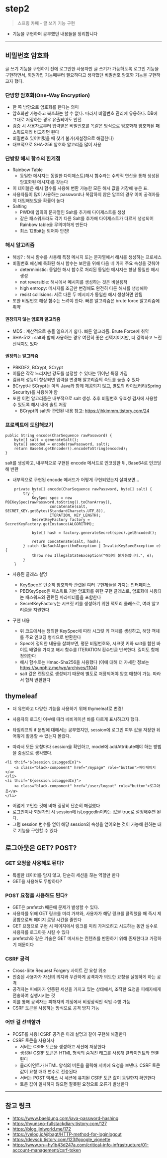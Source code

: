 # step2
> 스프링 카페 - 글 쓰기 기능 구현
- 기능을 구현하며 공부했던 내용들을 정리합니다
---

## 비밀번호 암호화
글 쓰기 기능을 구현하기 전에 로그인한 사용자만 글 쓰기가 가능하도록 로그인 기능을 구현하면서, 회원가입 기능때부터 필요하다고 생각했던 비밀번호 암호화 기능을 구현하고자 했다.
 
### 단방향 암호화(One-Way Encryption)
- 한 쪽 방향으로 암호화를 한다는 의미
- 암호화만 가능하고 복호화는 할 수 없다. 따라서 비밀번호 관리에 유용하다. DB에 그대로 저장하는 경우 유출되어도 안전
- 검증 시 사용자로부터 입력받은 비밀번호를 똑같은 방식으로 암호화해 암호화된 패스워드끼리 비교하면 된다
- 비밀번호 잊어버렸을 때 찾기 불가(재설정으로 해결한다)
- 대표적으로 SHA-256 암호화 알고리즘 많이 사용

### 단방향 해시 함수의 한계점
- Rainbow Table
  - 동일한 메시지는 동일한 다이제스트(해시 함수라는 수학적 연산을 통해 생성된 암호화된 메시지)를 갖는다
- 이 테이블은 해시 함수를 사용해 변환 가능한 모든 해시 값을 저장해 놓은 표.
- 사용자들이 많이 사용하는 password나 복잡하지 않은 암호의 경우 이미 공격자들이 대입해보았을 확률이 높다
- Salting
  - PWD에 임의의 문자열인 Salt를 추가해 다이제스트를 생성
  - 같은 패스워드라도 각기 다른 Salt를 추가해 다이제스트가 다르게 생성되어 Rainbow table을 무의미하게 만든다
  - 최소 128bit는 되어야 안전!

### 해시 알고리즘
- 해싱? : 해시 함수를 사용해 특정 메시지 또는 문자열에서 해시를 생성하는 프로세스
- 비밀번호 해싱에 특화된 해시 함수는 보안을 위해 다음 네 가지 주요 속성을 갖춰야
  - deterministic: 동일한 해시 함수로 처리된 동일한 메시지는 항상 동일한 해시 생성
  - not reversible: 해시에서 메시지를 생성하는 것은 비실용적
  - high entropy: 메시지를 조금만 변경해도 완전히 다른 해시를 생성해야
  - resist collisions: 서로 다른 두 메시지가 동일한 해시 생성하면 안됨
- 또한 비밀번호 해싱 함수는 느려야 한다. 빠른 알고리즘은 brute force 알고리즘에 취약

#### 권장되지 않는 암호화 알고리즘
- MD5 : 계산적으로 충돌 일으키기 쉽다. 빠른 알고리즘. Brute Force에 취약
- SHA-512 : salt와 함께 사용하는 경우 여전히 좋은 선택지이지만, 더 강력하고 느린 선택지도 있다

#### 권장되는 알고리즘
- PBKDF2, BCrypt, SCrypt
- 이들은 각각 느리지만 강도를 설정할 수 있다는 뛰어난 특징 가짐
- 컴퓨터 성능이 향상되면 입력을 변경해 알고리즘의 속도를 늦출 수 있다
- BCrypt나 SCrypt는 아직 Java와 함께 제공되지 않고, 별도의 라이브러리(Spring Security)를 사용해야 함
- 또한 이런 알고리즘은 내부적으로 salt 생성. 추후 비밀번호 유효성 검사에 사용할 수 있도록 해시 내에 솔트 저장
  - BCrypt의 salt와 관련된 내용 참고: https://jhkimmm.tistory.com/24

### 프로젝트에 도입해보기
```
public String encode(CharSequence rawPassword) {
    byte[] salt = generateSalt();
    byte[] encoded = encode(rawPassword, salt);
    return Base64.getEncoder().encodeToString(encoded);
}
```
salt를 생성하고, 내부적으로 구현된 encode 메서드로 인코딩한 뒤, Base64로 인코딩해 반환

- 내부적으로 구현된 encode 메서드가 어떻게 구현되었는지 살펴보면...
```
    private byte[] encode(CharSequence rawPassword, byte[] salt) {
        try {
            KeySpec spec = new PBEKeySpec(rawPassword.toString().toCharArray(),
                    concatenate(salt, SECRET_KEY.getBytes(StandardCharsets.UTF_8)),
                    ITERATION, KEY_LENGTH);
            SecretKeyFactory factory = SecretKeyFactory.getInstance(ALGORITHM);

            byte[] hash = factory.generateSecret(spec).getEncoded();

            return concatenate(salt, hash);
        } catch (NoSuchAlgorithmException | InvalidKeySpecException e) {
            throw new IllegalStateException("해싱이 불가능합니다.", e);
        }
    }
```
- 사용된 클래스 설명
  - KeySpec은 단순히 암호화와 관련된 여러 구현제들을 가지는 인터페이스
  - PBEKeySpec은 패스워트 기반 암호화를 위한 구현 클래스로, 암호화에 사용되는 패스워드와 관련된 파라미터들을 포함한다
  - SecretKeyFactory는 시크릿 키를 생성하기 위한 팩토리 클래스로, 여러 알고리즘을 지원한다

- 구현 내용
  - 위 코드에서는 정의한 KeySpec에 따라 시크릿 키 객체를 생성하고, 해당 객체를 주요 인코딩 형식으로 반환한다
  - Spec에 정의한 내용을 살펴보면, 평문 비밀번호와, 시크릿 키와 salt를 합친 바이트 배열을 가지고 해시 함수를 ITERATION 횟수만큼 반복한다. 길이도 함께 정의한다
  - 해시 함수로는 Hmac-Sha256을 사용했다 (이에 대해 더 자세한 정보는 https://sunphiz.me/wp/archives/1104)
  - salt 값은 랜덤으로 생성되기 때문에 별도로 저장되어야 암호 매칭이 가능. 따라서 합쳐 반환한다

## thymeleaf
- 더 유연하고 다양한 기능을 사용하기 위해 thymeleaf로 변경!

- 사용자의 로그인 여부에 따라 네비게이션 바를 다르게 표시하고자 했다.
- 타임리프의 if 문법에 대해서는 공부했지만, session에 로그인 여부 값을 저장한 뒤 어떻게 활용할 수 있는지 몰랐다.
- 따라서 모든 요청마다 session을 확인하고, model에 addAttribute해야 하는 방법을 중심으로 생각했다.
```
<li th:if="${session.isLoggedIn}">
    <a class="black-component" href="/mypage" role="button">마이페이지</a>
</li>
<li th:if="${session.isLoggedIn}">
    <a class="black-component" href="/user/logout" role="button">로그아웃</a>
</li>
```
- 어렵게 고민한 것에 비해 굉장히 단순히 해결했다
- 로그인이나 회원가입 시 session에 isLoggedIn이라는 값을 true로 설정해주면 된다.
- 그럼 session 변수를 얻어 해당 session의 속성을 얻어오는 것이 가능해 원하는 대로 기능을 구현할 수 있다

## 로그아웃은 GET? POST?
### GET 요청을 사용해도 된다?
- 특별한 데이터를 담지 않고, 단순히 세션을 끊는 역할만 한다
- GET을 사용해도 무방하다?

### POST 요청을 사용해도 된다?
- GET은 prefetch 때문에 문제가 발생할 수 있다.
- 사용자를 위해 GET 링크를 미리 가져와, 사용자가 해당 링크를 클릭했을 때 즉시 제공함으로써 페이지 로딩 시간을 줄인다
- GET 요청으로 구현 시 페이지에서 링크를 미리 가져오려고 시도하는 동안 실수로 사용자를 로그아웃 시킬 수 있다
- prefetch와 같은 기술은 GET 메서드는 컨텐츠를 반환하기 위해 존재한다고 가정하기 때문이다

### CSRF 공격
- Cross-Site Request Forgery 사이트 간 요청 위조
- 인증된 사용자가 자신의 의지와 무관하게 공격자가 의도한 요청을 실행하게 하는 공격
- 공격자는 피해자가 인증된 세션을 가지고 있는 상태에서, 조작한 요청을 피해자에게 전송하여 실행시키는 것
- 이를 통해 공격자는 피해자의 계정에서 비정상적인 작업 수행 가능
- CSRF 토큰을 사용하는 방식으로 공격 방지 가능

### 어떤 걸 선택할까
- POST를 사용! CSRF 공격은 아래 설명과 같이 구현해 해결한다
- CSRF 토큰을 사용하자
  - 서버는 CSRF 토큰을 생성하고 세션에 저장한다
  - 생성된 CSRF 토큰은 HTML 형식의 숨겨진 태그를 사용해 클라이언트와 연결된다
  - 클라이언트가 HTML 양식의 버튼을 클릭해 서버에 요청을 보낸다. CSRF 토큰 값이 요청 매개 변수로 전송된다
  - 서버는 POST 액세스 시 세션에 유지된 CSRF 토큰 값이 동일한지 확인한다
  - 토큰 값이 일치하지 않으면 잘못된 요청으로 오류가 발생한다

---
## 참고 링크
- https://www.baeldung.com/java-password-hashing
- https://hyunseo-fullstackdiary.tistory.com/127
- https://blog.jiniworld.me/172
- https://velog.io/@bagt/HTTP-method-for-loginlogout
- https://devscb.tistory.com/123#google_vignette
- https://www.xn--hy1b43d247a.com/critical-info-infrastructure/01-account-management/csrf-token
